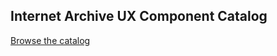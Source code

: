 ## Internet Archive UX Component Catalog

[Browse the catalog](https://internetarchive.github.io/iaux-component-catalog)
